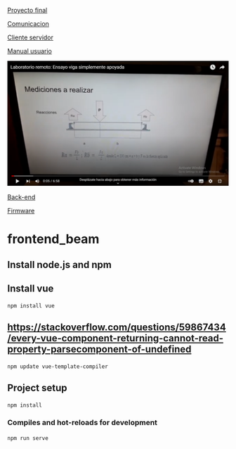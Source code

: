 [Proyecto final](doc/LRVSA_proyecto%20final.docx.pdf)

[Comunicacion](doc/Comunicacion-RLVSA.pdf)

[Cliente servidor](doc/LRVSA_cliente_servidor.pdf) 

[Manual usuario](doc/LRVSA_manual_del_usuario.docx.pdf) 

[![Ver el video](doc/preview_video.gif)](https://youtu.be/5dQEUtAvH4g ) 

[Back-end](https://github.com/theinsideshine/beam_remote_lab_server)

[Firmware](https://github.com/theinsideshine/flexion_viga)


# frontend_beam

## Install node.js and npm


## Install vue 
```
npm install vue
```

## https://stackoverflow.com/questions/59867434/every-vue-component-returning-cannot-read-property-parsecomponent-of-undefined
```
npm update vue-template-compiler
```


## Project setup
```
npm install
```

### Compiles and hot-reloads for development
```
npm run serve
```


